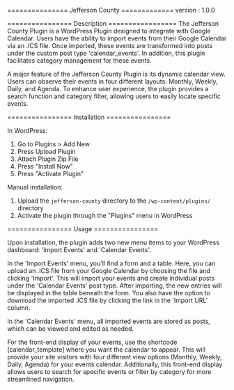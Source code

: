 =============== Jefferson County =============
version : 1.0.0


================ Description =================
The Jefferson County Plugin is a WordPress Plugin designed to integrate with Google Calendar. Users have the ability to import events from their Google Calendar via an .ICS file. Once imported, these events are transformed into posts under the custom post type 'calendar_events'. In addition, this plugin facilitates category management for these events.

A major feature of the Jefferson County Plugin is its dynamic calendar view. Users can observe their events in four different layouts: Monthly, Weekly, Daily, and Agenda. To enhance user experience, the plugin provides a search function and category filter, allowing users to easily locate specific events.


================ Installation ================

In WordPress:

1. Go to Plugins > Add New
2. Press Upload Plugin
3. Attach Plugin Zip File
4. Press "Install Now"
5. Press "Activate Plugin"

Manual installation:

1. Upload the `jefferson-county` directory to the `/wp-content/plugins/` directory
2. Activate the plugin through the "Plugins" menu in WordPress


================ Usage ================

Upon installation, the plugin adds two new menu items to your WordPress dashboard: 'Import Events' and 'Calendar Events'.

In the 'Import Events' menu, you'll find a form and a table. Here, you can upload an .ICS file from your Google Calendar by choosing the file and clicking 'Import'. This will import your events and create individual posts under the 'Calendar Events' post type. After importing, the new entries will be displayed in the table beneath the form. You also have the option to download the imported .ICS file by clicking the link in the 'Import URL' column.

In the 'Calendar Events' menu, all imported events are stored as posts, which can be viewed and edited as needed.

For the front-end display of your events, use the shortcode [calendar_template] where you want the calendar to appear. This will provide your site visitors with four different view options (Monthly, Weekly, Daily, Agenda) for your events calendar. Additionally, this front-end display allows users to search for specific events or filter by category for more streamlined navigation.